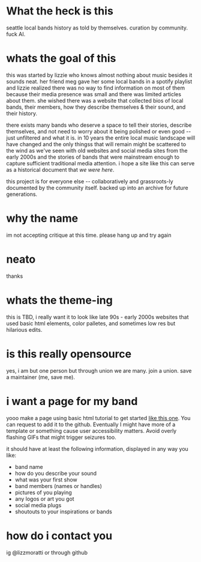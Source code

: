 # What the heck is this
seattle local bands history as told by themselves. curation by community. fuck AI. 

# whats the goal of this
this was started by lizzie who knows almost nothing about music besides it sounds neat. her friend meg gave her some local bands in a spotify playlist and lizzie realized there was no way to find information on most of them because their media presence was small and there was limited articles about them. she wished there was a website that collected bios of local bands, their members, how they describe themselves & their sound, and their history.

there exists many bands who deserve a space to tell their stories, describe themselves, and not need to worry about it being polished or even good -- just unfiltered and what it is. in 10 years the entire local music landscape will have changed and the only thingss that will remain might be scattered to the wind as we've seen with old websites and social media sites from the early 2000s and the stories of bands that were mainstream enough to capture sufficient traditional media attention. i hope a site like this can serve as a historical document that _we were here_.

this project is for everyone else -- collaboratively and grassroots-ly documented by the community itself. backed up into an archive for future generations.

# why the name
im not accepting critique at this time. please hang up and try again

# neato 
thanks

# whats the theme-ing
this is TBD, i really want it to look like late 90s - early 2000s websites that used basic html elements, color palletes, and sometimes low res but hilarious edits.

# is this really opensource
yes, i am but one person but through union we are many. join a union. save a maintainer (me, save me). 

# i want a page for my band
yooo make a page using basic html tutorial to get started [like this one](https://docs.replit.com/tutorials/html-css-js/building-a-nineties-inspired-website). You can request to add it to the github. Eventually I might have more of a template or something cause user accessibility matters. Avoid overly flashing GIFs that might trigger seizures too.

it should have at least the following information, displayed in any way you like:
- band name
- how do you describe your sound
- what was your first show
- band members (names or handles)
- pictures of you playing
- any logos or art you got
- social media plugs
- shoutouts to your inspirations or bands

# how do i contact you 
ig @lizzmoratti or through github 
